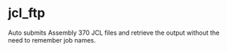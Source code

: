 # jcl_ftp
Auto submits Assembly 370 JCL files and retrieve the output without the need to remember job names.
